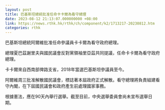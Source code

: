 ```yaml
---
layout: post
title: 巴基斯坦總統批准任命卡卡爾為看守總理
date: 2023-08-12 21:13:07.000000000 +08:00
link: https://news.rthk.hk/rthk/ch/component/k2/1713217-20230812.htm
categories: rthk
---
```


巴基斯坦總統阿爾維批准任命參議員卡卡爾為看守政府總理。

總理夏巴茲謝里夫與國民議會反對黨領袖里亞茲共同提議，任命卡卡爾為看守政府總理。

卡卡爾來自西南部俾路支省，2018年當選巴基斯坦參議員至今。

阿爾維周三批准解散國民議會，標誌著本屆政府正式解散。看守總理將負責組建看守內閣，在下屆國民議會和政府產生前處理國家事務。

根據憲法，應在90天內舉行選舉。截至目前，中央選舉委員會尚未宣布選舉日期。
